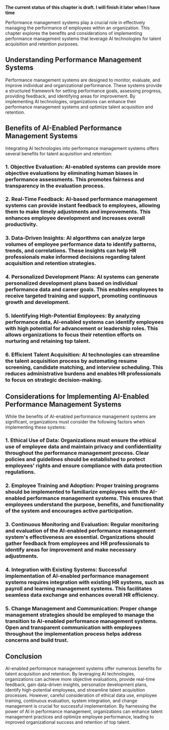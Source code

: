 **The current status of this chapter is draft. I will finish it later when I have time**

Performance management systems play a crucial role in effectively managing the performance of employees within an organization. This chapter explores the benefits and considerations of implementing performance management systems that leverage AI technologies for talent acquisition and retention purposes.

**Understanding Performance Management Systems**
------------------------------------------------

Performance management systems are designed to monitor, evaluate, and improve individual and organizational performance. These systems provide a structured framework for setting performance goals, assessing progress, providing feedback, and identifying areas for improvement. By implementing AI technologies, organizations can enhance their performance management systems and optimize talent acquisition and retention.

**Benefits of AI-Enabled Performance Management Systems**
---------------------------------------------------------

Integrating AI technologies into performance management systems offers several benefits for talent acquisition and retention:

### 1. **Objective Evaluation**: AI-enabled systems can provide more objective evaluations by eliminating human biases in performance assessments. This promotes fairness and transparency in the evaluation process.

### 2. **Real-Time Feedback**: AI-based performance management systems can provide instant feedback to employees, allowing them to make timely adjustments and improvements. This enhances employee development and increases overall productivity.

### 3. **Data-Driven Insights**: AI algorithms can analyze large volumes of employee performance data to identify patterns, trends, and correlations. These insights can help HR professionals make informed decisions regarding talent acquisition and retention strategies.

### 4. **Personalized Development Plans**: AI systems can generate personalized development plans based on individual performance data and career goals. This enables employees to receive targeted training and support, promoting continuous growth and development.

### 5. **Identifying High-Potential Employees**: By analyzing performance data, AI-enabled systems can identify employees with high potential for advancement or leadership roles. This allows organizations to focus their retention efforts on nurturing and retaining top talent.

### 6. **Efficient Talent Acquisition**: AI technologies can streamline the talent acquisition process by automating resume screening, candidate matching, and interview scheduling. This reduces administrative burdens and enables HR professionals to focus on strategic decision-making.

**Considerations for Implementing AI-Enabled Performance Management Systems**
-----------------------------------------------------------------------------

While the benefits of AI-enabled performance management systems are significant, organizations must consider the following factors when implementing these systems:

### 1. **Ethical Use of Data**: Organizations must ensure the ethical use of employee data and maintain privacy and confidentiality throughout the performance management process. Clear policies and guidelines should be established to protect employees' rights and ensure compliance with data protection regulations.

### 2. **Employee Training and Adoption**: Proper training programs should be implemented to familiarize employees with the AI-enabled performance management systems. This ensures that employees understand the purpose, benefits, and functionality of the system and encourages active participation.

### 3. **Continuous Monitoring and Evaluation**: Regular monitoring and evaluation of the AI-enabled performance management system's effectiveness are essential. Organizations should gather feedback from employees and HR professionals to identify areas for improvement and make necessary adjustments.

### 4. **Integration with Existing Systems**: Successful implementation of AI-enabled performance management systems requires integration with existing HR systems, such as payroll and learning management systems. This facilitates seamless data exchange and enhances overall HR efficiency.

### 5. **Change Management and Communication**: Proper change management strategies should be employed to manage the transition to AI-enabled performance management systems. Open and transparent communication with employees throughout the implementation process helps address concerns and build trust.

**Conclusion**
--------------

AI-enabled performance management systems offer numerous benefits for talent acquisition and retention. By leveraging AI technologies, organizations can achieve more objective evaluations, provide real-time feedback, gain data-driven insights, personalize development plans, identify high-potential employees, and streamline talent acquisition processes. However, careful consideration of ethical data use, employee training, continuous evaluation, system integration, and change management is crucial for successful implementation. By harnessing the power of AI in performance management, organizations can enhance talent management practices and optimize employee performance, leading to improved organizational success and retention of top talent.

